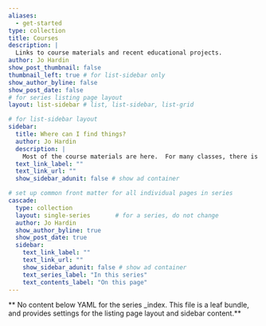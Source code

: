 ```yaml
---
aliases:
  - get-started
type: collection
title: Courses 
description: |
  Links to course materials and recent educational projects.
author: Jo Hardin
show_post_thumbnail: false
thumbnail_left: true # for list-sidebar only
show_author_byline: false
show_post_date: false
# for series listing page layout
layout: list-sidebar # list, list-sidebar, list-grid

# for list-sidebar layout
sidebar: 
  title: Where can I find things?
  author: Jo Hardin
  description: |
    Most of the course materials are here.  For many classes, there is also a textbook (typically available online for free).  All solutions (HW, exams, etc.) will be posted on Sakai.  Please join the class Discord chanel (see sign-up information on Sakai).
  text_link_label: ""
  text_link_url: ""
  show_sidebar_adunit: false # show ad container

# set up common front matter for all individual pages in series
cascade:
  type: collection
  layout: single-series       # for a series, do not change
  author: Jo Hardin
  show_author_byline: true
  show_post_date: true
  sidebar:
    text_link_label: ""
    text_link_url: ""
    show_sidebar_adunit: false # show ad container
    text_series_label: "In this series" 
    text_contents_label: "On this page" 
---
```


** No content below YAML for the series _index. This file is a leaf bundle, and provides settings for the listing page layout and sidebar content.**